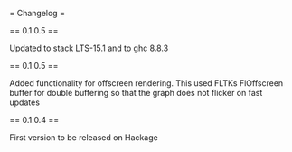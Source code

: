 = Changelog = 


== 0.1.0.5 ==

Updated to stack LTS-15.1 and to ghc 8.8.3

== 0.1.0.5 ==

Added functionality for offscreen rendering. This used FLTKs FlOffscreen 
buffer for double buffering so that the graph does not flicker on fast updates

== 0.1.0.4 == 

First version to be released on Hackage




